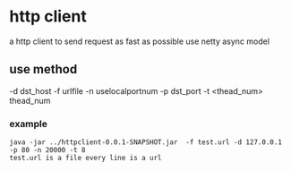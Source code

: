 # http client
a http client to send request as fast as possible 
use netty async model
## use method
 -d <host>              dst_host
 -f <f>                 urlfile
 -n <uselocalportnum>   uselocalportnum
 -p <port>              dst_port
 -t <thead_num>         thead_num
### example 
    java -jar ../httpclient-0.0.1-SNAPSHOT.jar  -f test.url -d 127.0.0.1  -p 80 -n 20000 -t 8
    test.url is a file every line is a url
